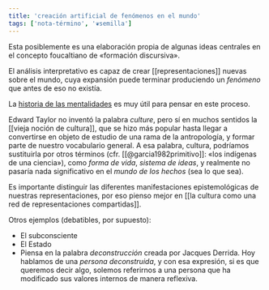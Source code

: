 ```yaml
---
title: 'creación artificial de fenómenos en el mundo'
tags: ['nota-término', '❦semilla']
---
```

Esta posiblemente es una elaboración propia de algunas ideas centrales en el concepto foucaltiano de «formación discursiva».

El análisis interpretativo es capaz de crear [[representaciones]] nuevas sobre el mundo, cuya expansión puede terminar produciendo un *fenómeno* que antes de eso no existía.

La [historia de las mentalidades](https://es.wikipedia.org/wiki/Historia_de_las_mentalidades) es muy útil para pensar en este proceso.

Edward Taylor no inventó la palabra *culture*, pero sí en muchos sentidos la [[vieja noción de cultura]], que se hizo más popular hasta llegar a convertirse en objeto de estudio de una rama de la antropología, y formar parte de nuestro vocabulario general. A esa palabra, cultura, podríamos sustituirla por otros términos (cfr. [[@garcia1982primitivo]]: «los indígenas de una ciencia»), como *forma de vida*, *sistema de ideas*, y realmente no pasaría nada significativo en el *mundo de los hechos* (sea lo que sea).

Es importante distinguir las diferentes manifestaciones epistemológicas de nuestras representaciones, por eso pienso mejor en [[la cultura como una red de representaciones compartidas]].

Otros ejemplos (debatibles, por supuesto):

- El subconsciente
- El Estado
- Piensa en la palabra *deconstrucción* creada por Jacques Derrida. Hoy hablamos de una *persona deconstruida*, y con esa expresión, si es que queremos decir algo, solemos referirnos a una persona que ha modificado sus valores internos de manera reflexiva.